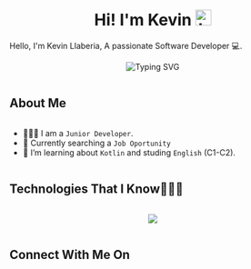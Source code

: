 <h1 align="center"> Hi! I'm Kevin <img src="https://user-images.githubusercontent.com/1303154/88677602-1635ba80-d120-11ea-84d8-d263ba5fc3c0.gif" width="28px" alt="hi"></h1>

Hello, I'm Kevin Llaberia, A passionate Software Developer 💻.

<p align="center"> 
  <a><img src="https://readme-typing-svg.demolab.com?font=Fira+Code&duration=2800&pause=1000&center=true&vCenter=true&random=true&width=435&lines=Backend+Developer+%F0%9F%93%82.;Competitive+Programmer+%F0%9F%92%BB.;Technology+Lover+%F0%9F%A9%B7.;AI+Enthusiast+%F0%9F%A4%96.;Code+Explorer+%F0%9F%9A%80.;Continuous+Learner+%F0%9F%93%9A.;Mobile+App+Developer+%F0%9F%93%B1.;Bug+Hunter+%F0%9F%90%9B." alt="Typing SVG" />
  </a>
</p>




<h2 style="display: inline-block">About Me</h2>

- 👨🏻‍💻 I am a `Junior Developer`.
- 🤔 Currently searching a `Job Oportunity`
- 🌱 I’m learning about `Kotlin` and studing `English` (C1-C2).


<h2 style="display: inline-block">Technologies That I Know👨🏻‍💻</h2>

<p align="center">
  <a href="https://skillicons.dev">
    <img src="https://skillicons.dev/icons?i=androidstudio,arduino,aws,bash,css,discord,bots,docker,eclipse,firebase,git,github,gitlab,gradle,graphql,html,instagram,java,kotlin,linkedin,linux,mongodb,mysql,ps,postgres,postman,powershell,raspberrypi,twitter,visualstudio,wordpress&perline=14" />
  </a>
</p>


<h2 style="display: inline-block">Connect With Me On</h2>
